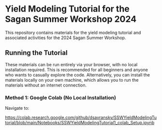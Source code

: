 # Yield Modeling Tutorial for the Sagan Summer Workshop 2024

This repository contains materials for the yield modeling tutorial and associated activities for the 2024 Sagan Summer Workshop.

## Running the Tutorial

These materials can be run entirely via your browser, with no local installation required.  This is recommended for all beginners and anyone who wants to casually explore the code. Alternatively, you can install the materials locally on your own machine, which allows you to run the materials without an internet connection.

### Method 1: Google Colab (No Local Installation)

Navigate to:

https://colab.research.google.com/github/dsavransky/SSWYieldModelingTutorial/blob/main/Notebooks/SSWYieldModelingTutorial1_colab_Setup.ipynb


